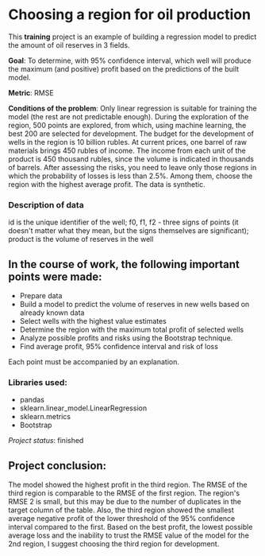 # Choosing a region for oil production

This **training** project is an example of building a regression model to predict the amount of oil reserves in 3 fields.

**Goal**: To determine, with 95% confidence interval, which well will produce the maximum (and positive) profit based on the predictions of the built model.

**Metric**:
RMSE
  
**Conditions of the problem**:
Only linear regression is suitable for training the model (the rest are not predictable enough).
During the exploration of the region, 500 points are explored, from which, using machine learning, the best 200 are selected for development.
The budget for the development of wells in the region is 10 billion rubles.
At current prices, one barrel of raw materials brings 450 rubles of income. The income from each unit of the product is 450 thousand rubles, since the volume is indicated in thousands of barrels.
After assessing the risks, you need to leave only those regions in which the probability of losses is less than 2.5%. Among them, choose the region with the highest average profit.
The data is synthetic.

### Description of data

id is the unique identifier of the well;
f0, f1, f2 - three signs of points (it doesn't matter what they mean, but the signs themselves are significant);
product is the volume of reserves in the well


## In the course of work, the following important points were made:

- Prepare data
- Build a model to predict the volume of reserves in new wells based on already known data
- Select wells with the highest value estimates
- Determine the region with the maximum total profit of selected wells
- Analyze possible profits and risks using the Bootstrap technique.
- Find average profit, 95% confidence interval and risk of loss

  
Each point must be accompanied by an explanation.





### Libraries used:

* pandas
* sklearn.linear_model.LinearRegression
* sklearn.metrics
* Bootstrap


*Project status*: finished

## Project conclusion: 

The model showed the highest profit in the third region. The RMSE of the third region is comparable to the RMSE of the first region. The region's RMSE 2 is small, but this may be due to the number of duplicates in the target column of the table. Also, the third region showed the smallest average negative profit of the lower threshold of the 95% confidence interval compared to the first. Based on the best profit, the lowest possible average loss and the inability to trust the RMSE value of the model for the 2nd region, I suggest choosing the third region for development.